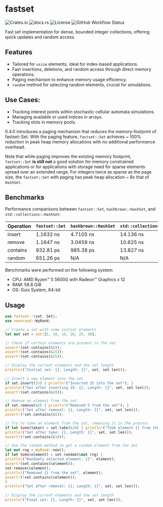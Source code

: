 # fastset

![Crates.io](https://img.shields.io/crates/v/fastset)
![docs.rs](https://img.shields.io/docsrs/fastset)
![License](https://img.shields.io/crates/l/fastset)
![GitHub Workflow Status](https://github.com/b-vitamins/fastset/actions/workflows/rust.yml/badge.svg)

Fast set implementation for dense, bounded integer collections, offering quick updates and random access.

## Features

- Tailored for `usize` elements, ideal for index-based applications.
- Fast insertions, deletions, and random access through direct memory operations.
- Paging mechanism to enhance memory usage efficiency.
- `random` method for selecting random elements, crucial for simulations.

## Use Cases:
- Tracking interest points within stochastic cellular automata simulations.
- Managing available or used indices in arrays.
- Tracking slots in memory pools.

0.4.0 introduces a paging mechanism that reduces the memory-footprint of fastset::Set. 
With the paging feature, `fastset::Set` achieves ~ 100% reduction in peak heap memory allocations 
with no additional performance overhead.

Note that while paging improves the existing memory footprint, 
`fastset::Set` **is still not** a good solution for memory constrained applications 
or for applications with storage need for sparse elements spread over an extended range.
For integers twice as sparse as the page size, the `fastset::Set` with paging 
has peak heap allocation ~ 8x that of `HashSet`.

## Benchmarks

Performance comparisons between `fastset::Set`, `hashbrown::HashSet`, and `std::collections::HashSet`:

| Operation | `fastset::Set` | `hashbrown::HashSet` | `std::collections::HashSet` |
|-----------|----------------|----------------------|-----------------------------|
| insert    | 1.1632 ns      | 4.7105 ns            | 14.136 ns                   |
| remove    | 1.1647 ns      | 3.0459 ns            | 10.625 ns                   |
| contains  | 932.81 ps      | 985.38 ps            | 13.827 ns                   |
| random    | 651.26 ps      | N/A                  | N/A                         |

Benchmarks were performed on the following system:
- CPU: AMD Ryzen™ 5 5600G with Radeon™ Graphics x 12
- RAM: 58.8 GiB
- OS: Guix System, 64-bit

## Usage

```rust
use fastset::{set, Set};
use nanorand::WyRand;

// Create a set with some initial elements
let mut set = set![5, 10, 15, 20, 25, 30];

// Check if certain elements are present in the set
assert!(set.contains(&5));
assert!(set.contains(&15));
assert!(set.contains(&25));

// Display the current elements and the set length
println!("Initial set: {}, Length: {}", set, set.len());

// Insert a new element into the set
if set.insert(35) { println!("Inserted 35 into the set"); }
println!("Set after inserting 35: {}, Length: {}", set, set.len());
assert!(set.contains(&20));

// Remove an element from the set
if set.remove(&5) { println!("Removed 5 from the set"); }
println!("Set after removal: {}, Length: {}", set, set.len());
assert!(!set.contains(&5));

// Try to take an element from the set, removing it in the process
if let Some(taken) = set.take(&10) { println!("Took element {} from the set", taken); }
println!("Set after take: {}, Length: {}", set, set.len());
assert!(!set.contains(&10));

// Use the random method to get a random element from the set
let mut rng = WyRand::new();
if let Some(element) = set.random(&mut rng) {
println!("Randomly selected element: {}", element);
assert!(set.contains(&element));
set.remove(&element);
println!("Removed {} from the set", element);
assert!(!set.contains(&element));
}
println!("Set after removal: {}, Length: {}", set, set.len());
    
// Display the current elements and the set length
println!("Final set: {}, Length: {}", set, set.len());
```
